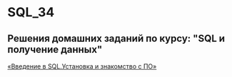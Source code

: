 # SQL_34

## Решения домашних заданий по курсу: "SQL и получение данных"
[«Введение в SQL.Установка и знакомство с ПО»](https://github.com/GezhinOleg/SQL_34/tree/main/DZ-1)
